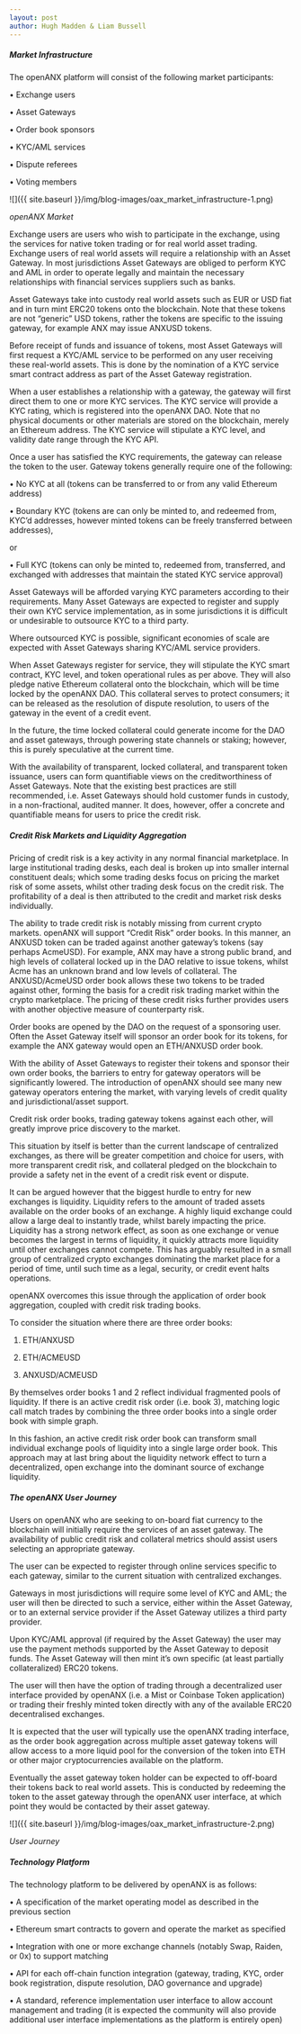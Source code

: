 ```yaml
---
layout: post
author: Hugh Madden & Liam Bussell 
---
```


##### Market Infrastructure

The openANX platform will consist of the following market participants:

• Exchange users

• Asset Gateways

• Order book sponsors

• KYC/AML services

• Dispute referees

• Voting members

![]({{ site.baseurl }}/img/blog-images/oax_market_infrastructure-1.png)

_openANX Market_

Exchange users are users who wish to participate in the exchange, using the services for native token trading or for real world asset trading. Exchange users of real world assets will require a relationship with an Asset Gateway. In most jurisdictions Asset Gateways are obliged to perform KYC and AML in order to operate legally and maintain the necessary relationships with financial services suppliers such as banks.

Asset Gateways take into custody real world assets such as EUR or USD fiat and in turn mint ERC20 tokens onto the blockchain. Note that these tokens are not “generic” USD tokens, rather the tokens are specific to the issuing gateway, for example ANX may issue ANXUSD tokens.

Before receipt of funds and issuance of tokens, most Asset Gateways will first request a KYC/AML service to be performed on any user receiving these real-world assets. This is done by the nomination of a KYC service smart contract address as part of the Asset Gateway registration.

When a user establishes a relationship with a gateway, the gateway will first direct them to one or more KYC services. The KYC service will provide a KYC rating, which is registered into the openANX DAO. Note that no physical documents or other materials are stored on the blockchain, merely an Ethereum address. The KYC service will stipulate a KYC level, and validity date range through the KYC API.

Once a user has satisfied the KYC requirements, the gateway can release the token to the user. Gateway tokens generally require one of the following:

• No KYC at all (tokens can be transferred to or from any valid Ethereum address)

• Boundary KYC (tokens are can only be minted to, and redeemed from, KYC’d addresses, however minted tokens can be freely transferred between addresses),

or

• Full KYC (tokens can only be minted to, redeemed from, transferred, and exchanged with addresses that maintain the stated KYC service approval)

Asset Gateways will be afforded varying KYC parameters according to their requirements. Many Asset Gateways are expected to register and supply their own KYC service implementation, as in some jurisdictions it is difficult or undesirable to outsource KYC to a third party.

Where outsourced KYC is possible, significant economies of scale are expected with Asset Gateways sharing KYC/AML service providers.

When Asset Gateways register for service, they will stipulate the KYC smart contract, KYC level, and token operational rules as per above. They will also pledge native Ethereum collateral onto the blockchain, which will be time locked by the openANX DAO. This collateral serves to protect consumers; it can be released as the resolution of dispute resolution, to users of the gateway in the event of a credit event.

In the future, the time locked collateral could generate income for the DAO and asset gateways, through powering state channels or staking; however, this is purely speculative at the current time.

With the availability of transparent, locked collateral, and transparent token issuance, users can form quantifiable views on the creditworthiness of Asset Gateways. Note that the existing best practices are still recommended, i.e. Asset Gateways should hold customer funds in custody, in a non-fractional, audited manner. It does, however, offer a concrete and quantifiable means for users to price the credit risk.

##### Credit Risk Markets and Liquidity Aggregation

Pricing of credit risk is a key activity in any normal financial marketplace. In large institutional trading desks, each deal is broken up into smaller internal constituent deals; which some trading desks focus on pricing the market risk of some assets, whilst other trading desk focus on the credit risk. The profitability of a deal is then attributed to the credit and market risk desks individually.

The ability to trade credit risk is notably missing from current crypto markets. openANX will support “Credit Risk” order books. In this manner, an ANXUSD token can be traded against another gateway’s tokens (say perhaps AcmeUSD). For example, ANX may have a strong public brand, and high levels of collateral locked up in the DAO relative to issue tokens, whilst Acme has an unknown brand and low levels of collateral. The ANXUSD/AcmeUSD order book allows these two tokens to be traded against other, forming the basis for a credit risk trading market within the crypto marketplace. The pricing of these credit risks further provides users with another objective measure of counterparty risk.

Order books are opened by the DAO on the request of a sponsoring user. Often the Asset Gateway itself will sponsor an order book for its tokens, for example the ANX gateway would open an ETH/ANXUSD order book.

With the ability of Asset Gateways to register their tokens and sponsor their own order books, the barriers to entry for gateway operators will be significantly lowered. The introduction of openANX should see many new gateway operators entering the market, with varying levels of credit quality and jurisdictional/asset support.

Credit risk order books, trading gateway tokens against each other, will greatly improve price discovery to the market.

This situation by itself is better than the current landscape of centralized exchanges, as there will be greater competition and choice for users, with more transparent credit risk, and collateral pledged on the blockchain to provide a safety net in the event of a credit risk event or dispute.

It can be argued however that the biggest hurdle to entry for new exchanges is liquidity. Liquidity refers to the amount of traded assets available on the order books of an exchange. A highly liquid exchange could allow a large deal to instantly trade, whilst barely impacting the price. Liquidity has a strong network effect, as soon as one exchange or venue becomes the largest in terms of liquidity, it quickly attracts more liquidity until other exchanges cannot compete. This has arguably resulted in a small group of centralized crypto exchanges dominating the market place for a period of time, until such time as a legal, security, or credit event halts operations.

openANX overcomes this issue through the application of order book aggregation, coupled with credit risk trading books.

To consider the situation where there are three order books:

1. ETH/ANXUSD

2. ETH/ACMEUSD

3. ANXUSD/ACMEUSD

By themselves order books 1 and 2 reflect individual fragmented pools of liquidity. If there is an active credit risk order (i.e. book 3), matching logic call match trades by combining the three order books into a single order book with simple graph.

In this fashion, an active credit risk order book can transform small individual exchange pools of liquidity into a single large order book. This approach may at last bring about the liquidity network effect to turn a decentralized, open exchange into the dominant source of exchange liquidity.

##### The openANX User Journey

Users on openANX who are seeking to on-board fiat currency to the blockchain will initially require the services of an asset gateway. The availability of public credit risk and collateral metrics should assist users selecting an appropriate gateway.

The user can be expected to register through online services specific to each gateway, similar to the current situation with centralized exchanges.

Gateways in most jurisdictions will require some level of KYC and AML; the user will then be directed to such a service, either within the Asset Gateway, or to an external service provider if the Asset Gateway utilizes a third party provider.

Upon KYC/AML approval (if required by the Asset Gateway) the user may use the payment methods supported by the Asset Gateway to deposit funds. The Asset Gateway will then mint it’s own specific (at least partially collateralized) ERC20 tokens.

The user will then have the option of trading through a decentralized user interface provided by openANX (i.e. a Mist or Coinbase Token application) or trading their freshly minted token directly with any of the available ERC20 decentralised exchanges.

It is expected that the user will typically use the openANX trading interface, as the order book aggregation across multiple asset gateway tokens will allow access to a more liquid pool for the conversion of the token into ETH or other major cryptocurrencies available on the platform.

Eventually the asset gateway token holder can be expected to off-board their tokens back to real world assets. This is conducted by redeeming the token to the asset gateway through the openANX user interface, at which point they would be contacted by their asset gateway.

![]({{ site.baseurl }}/img/blog-images/oax_market_infrastructure-2.png)

_User Journey_

##### Technology Platform

The technology platform to be delivered by openANX is as follows:

• A specification of the market operating model as described in the previous section

• Ethereum smart contracts to govern and operate the market as specified

• Integration with one or more exchange channels (notably Swap, Raiden, or 0x) to support matching

• API for each off-chain function integration (gateway, trading, KYC, order book registration, dispute resolution, DAO governance and upgrade)

• A standard, reference implementation user interface to allow account management and trading (it is expected the community will also provide additional user interface implementations as the platform is entirely open)